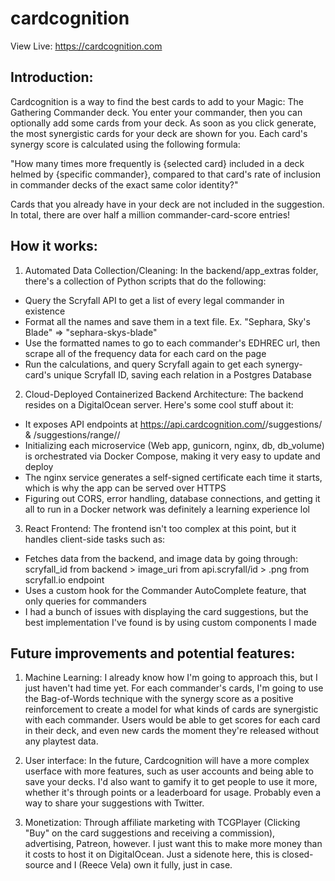 # cardcognition

View Live: https://cardcognition.com

## Introduction:

Cardcognition is a way to find the best cards to add to your Magic: The Gathering Commander deck. You enter your commander, then you can optionally add some cards from your deck. As soon as you click generate, the most synergistic cards for your deck are shown for you. Each card's synergy score is calculated using the following formula:

"How many times more frequently is {selected card} included in a deck helmed by {specific commander}, compared to that card's rate of inclusion in commander decks of the exact same color identity?"

Cards that you already have in your deck are not included in the suggestion. In total, there are over half a million commander-card-score entries!

## How it works:

1. Automated Data Collection/Cleaning: In the backend/app_extras folder, there's a collection of Python scripts that do the following:
- Query the Scryfall API to get a list of every legal commander in existence
- Format all the names and save them in a text file. Ex. "Sephara, Sky's Blade" => "sephara-skys-blade"
- Use the formatted names to go to each commander's EDHREC url, then scrape all of the frequency data for each card on the page
- Run the calculations, and query Scryfall again to get each synergy-card's unique Scryfall ID, saving each relation in a Postgres Database

2. Cloud-Deployed Containerized Backend Architecture: The backend resides on a DigitalOcean server. Here's some cool stuff about it:
- It exposes API endpoints at https://api.cardcognition.com/<commander-name>/suggestions/<count> & /suggestions/range/<start>/<end>
- Initializing each microservice (Web app, gunicorn, nginx, db, db_volume) is orchestrated via Docker Compose, making it very easy to update and deploy
- The nginx service generates a self-signed certificate each time it starts, which is why the app can be served over HTTPS
- Figuring out CORS, error handling, database connections, and getting it all to run in a Docker network was definitely a learning experience lol

3. React Frontend: The frontend isn't too complex at this point, but it handles client-side tasks such as:
- Fetches data from the backend, and image data by going through: scryfall_id from backend > image_uri from api.scryfall/id > .png from scryfall.io endpoint
- Uses a custom hook for the Commander AutoComplete feature, that only queries for commanders
- I had a bunch of issues with displaying the card suggestions, but the best implementation I've found is by using custom <Card /> components I made

## Future improvements and potential features:

1. Machine Learning: I already know how I'm going to approach this, but I just haven't had time yet. For each commander's cards, I'm going to use the Bag-of-Words technique with the synergy score as a positive reinforcement to create a model for what kinds of cards are synergistic with each commander. Users would be able to get scores for each card in their deck, and even new cards the moment they're released without any playtest data.

2. User interface: In the future, Cardcognition will have a more complex userface with more features, such as user accounts and being able to save your decks. I'd also want to gamify it to get people to use it more, whether it's through points or a leaderboard for usage. Probably even a way to share your suggestions with Twitter.

3. Monetization: Through affiliate marketing with TCGPlayer (Clicking "Buy" on the card suggestions and receiving a commission), advertising, Patreon, however. I just want this to make more money than it costs to host it on DigitalOcean. Just a sidenote here, this is closed-source and I (Reece Vela) own it fully, just in case.
